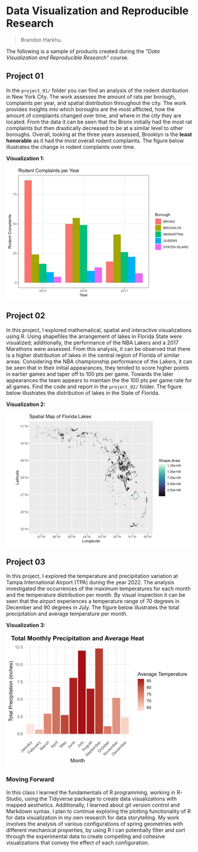 # Data Visualization and Reproducible Research

> Brandon Harkhu. 


The following is a sample of products created during the _"Data Visualization and Reproducible Research"_ course.


## Project 01

In the `project_01/` folder you can find an analysis of the rodent distribution in New York City. The work assesses the amount of rats per borough, 
complaints per year, and spatial distribution throughout the city. The work provides insights into which boroughs are the most afflicted, how the amount
of complaints changed over time, and where in the city they are located. From the data it can be seen that the Bronx initially had the most rat complaints
but then drastically decreased to be at a similar level to other boroughs. Overall, looking at the three years assessed, Brooklyn is the **least honorable**
as it had the most overall rodent complaints. The figure below illustrates the change in rodent complaints over time.

**Visualization 1:** 

![](figures/PROJECT1_FIG2.png)


## Project 02

In this project, I explored mathematical, spatial and interactive visualizations using R. Using shapefiles the arrangement of lakes in Florida State
were visualized; additionally, the performance of the NBA Lakers and a 2017 Marathons were assessed. From this analysis, it can be observed that there is a 
higher distribution of lakes in the central region of Florida of similar areas. Considering the NBA championship performance of the Lakers, it can be seen that 
in their initial appearances, they tended to score higher points in earlier games and taper off to 100 pts per game. Towards the later appearances the team appears
to maintain the the 100 pts per game rate for all games. Find the code and report in the `project_02/` folder. The figure below illustrates the distribution of lakes 
in the State of Florida.

**Visualization 2:**  

![](figures/PROJECT2_FIG1.png)


## Project 03

In this project, I explored the temperature and precipitation variation at Tampa International Airport (TPA) during the year 2022. The analysis investigated 
the occurrences of the maximum temperatures for each month and the temperature distribution per month. By visual inspection it can be seen that the airport experiences
a temperature range of 70 degrees in December and 90 degrees in July. The figure below illustrates the total precipitation and average temperature per month.

**Visualization 3:** 

![](figures/PROJECT3_FIG5.png)


### Moving Forward

In this class I learned the fundamentals of R programming, working in R-Studio, using the Tidyverse package to create data visualizations with mapped aesthetics.
Additionally, I learned about git version control and Markdown syntax. I plan to continue exploring the plotting functionality of R for data visualization in my
own research for data storytelling. My work involves the analysis of various configurations of spring geometries with different mechanical properties, by using R 
I can potentially filter and sort through the experimental data to create compelling and cohesive visualizations that convey the effect of each configuration.


